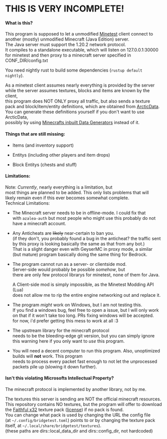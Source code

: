 # THIS IS VERY INCOMPLETE!

#### What is this?

This program is supposed to let a unmodified [Minetest](https://github.com/minetest/minetest) client connect to  
another (mostly) unmodified Minecraft (Java Edition) server.  
The Java server must support the 1.20.2 network protocol.  
It compiles to a standalone executable, which will listen on 127.0.0.1:30000  
for minetest and then proxy to a minecraft server specified in CONF_DIR/config.txt  

You need nightly rust to build some dependencies (`rustup default nightly`).  

As a minetest client assumes nearly everything is provided by the server  
while the server assumes textures, blocks and items are known by the client,  
this program does NOT ONLY proxy all traffic, but also sends a texture  
pack and block/item/entity definitions, which are obtained from [ArcticData](https://github.com/Articdive/ArticData).  
You can generate these definitions yourself if you don't want to use ArcticData,  
possibly by using [Minecrafts inbuilt Data Generators](https://wiki.vg/Data_Generators) instead of it.

#### Things that are still missing:

* Items (and inventory support)

* Entitys (including other players and item drops)

* Block Entitys (chests and stuff)

#### Limitations:

Note:
*Currently*, nearly everything is a limitation, but  
most things are planned to be added. This only lists problems that will  
likely remain even if this ever becomes somewhat complete.  
Technical Limitations:  

* The Minecraft server needs to be in offline-mode. I could fix that  
  with `azalea-auth` but most people who might use this probably do not  
  have a minecraft account.  

* Any Anticheats are ~~likely~~ near-certain to ban you.  
  (if they don't, you probably found a bug in the anticheat? the traffic sent  
  by this proxy is looking basically the same as that from any bot.)  
  That is a slight danger even with GeyserMC in proxy mode, a similar  
  (but mature) program basically doing the same thing for Bedrock.  

* The program cannot run as a server- or clientside mod.  
  Server-side would probably be possible *somehow*, but  
  there are only few protocol librarys for minetest, none of them for Java.  

  A Client-side mod is simply impossible, as the Minetest Modding API (Lua)  
  does not allow me to rip the entire engine networking out and replace it.  

* The program *might* work on Windows, but I am not testing this.  
  If you find a windows bug, feel free to open a issue, but I will only work  
  on that if it won't take too long. PRs fixing windows will be accepted.  
  for now, i'd prefer getting this mess to work at all :3  

* The upstream library for the minecraft protocol  
  needs to be the bleeding-edge git version, but you can simply ignore  
  this warning here if you only want to *use* this program.  

* You will need a decent computer to run this program. Also, unoptimized  
  builds will **not** work. This program  
  needs to process every packet fast enough to not let the unprocessed  
  packets pile up (slowing it down further).  

#### Isn't this violating Microsofts Intellectual Property?

The minecraft protocol is implemented by another library, not by me.  

The textures this server is sending are NOT the official minecraft resources.  
This repository contains NO textures, but the program will offer to download  
the [Faithful x32](https://faithfulpack.net/) texture pack ([license](https://faithfulpack.net/license)) if no pack is found.  
You can change what pack is used by changing the URL the config file  
(at `~/.config/bridgetest.toml`) points to or by changing the texture pack  
itself, at `~/.local/share/bridgetest/textures`).  
(these paths are dirs::local_data_dir and dirs::config_dir, not hardcoded)  

